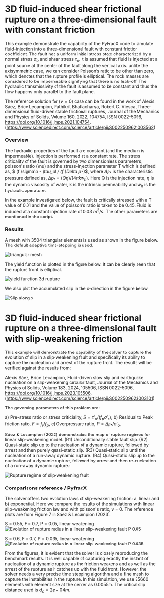 # 3D fluid-induced shear frictional rupture on a three-dimensional fault with constant friction

This example demonstrate the capability of the PyFracX code to simulate fluid-injection into a three-dimensional fault with constant friction coefficient.
The fault has a uniform initial stress state characterized by a normal stress $\sigma_o$ and shear stress $\tau_o$. it is assumed that fluid is injected at a point source at the center of the fault along the vertical axis. unlike the axisymmetric case, we can consider Poisson’s ratio to be other than zero, which denotes that the rupture profile is elliptical. The rock masses are considered to be impermeable signifying that there is no leak-off. The hydraulic
transmissivity of the fault is assumed to be constant and thus the flow happens only parallel to the fault plane.

The reference solution for $(\nu = 0)$ case can be found in the work of 
Alexis Sáez, Brice Lecampion, Pathikrit Bhattacharya, Robert C. Viesca,
Three-dimensional fluid-driven stable frictional ruptures,
Journal of the Mechanics and Physics of Solids,
Volume 160,
2022,
104754,
ISSN 0022-5096,
https://doi.org/10.1016/j.jmps.2021.104754.
(https://www.sciencedirect.com/science/article/pii/S0022509621003562)

### Overview
The hydraulic properties of the fault are constant (and the medium is impermeable). Injection is performed at a constant rate. The stress criticality of the fault is governed by two dimensionless parameters, poisson's ratio (\nu) and the stress-injection parameter T which is defined as, $ (f \sigma'_o - \tau_o) / (f \Delta p_*)$, where $\Delta p_*$ is the characteristic pressure defined as,
$\Delta p_* = (Q \eta) / (4 \pi k w_h)$. Here Q is the injection rate, $\eta$ is the dynamic viscosity of water, k is the intrinsic permeability and $w_h$ is the hydraulic aperature.

In the example investigated below, the fault is critically stressed with a T value of 0.01 and the value of poisson's ratio is taken to be 0.45. Fluid is induced at a constant injection rate of 0.03 $m^3/s$. The other parameters are mentioned in the script.

### Results

A mesh with 3504 triangular elements is used as shown in the figure below. The default adaptive time-stepping is used. 

![triangular mesh](./mesh3d.png)

The yield function is plotted in the figure below. It can be clearly seen that the  rupture front is elliptical.

![yield function 3d rupture](./yieldf_3d_ctfric.png)

We also plot the accumulated slip in the x-direction in the figure below 

![Slip along x](./slip_3d_ctfric.png)


# 3D fluid-induced shear frictional rupture on a three-dimensional fault with slip-weakening friction

This example will demonstrate the capability of the solver to capture the evolution of slip in a slip-weakening fault and specifically its ability to capture the nucleation and arrest of the rupture front. The results will be verified against the results from: 

Alexis Sáez, Brice Lecampion,
Fluid-driven slow slip and earthquake nucleation on a slip-weakening circular fault,
Journal of the Mechanics and Physics of Solids,
Volume 183,
2024,
105506,
ISSN 0022-5096,
https://doi.org/10.1016/j.jmps.2023.105506.
(https://www.sciencedirect.com/science/article/pii/S0022509623003101)

The governing parameters of this problem are:

a) Pre-stress ratio or stress criticiality, $S = \tau'_o/(f_p \sigma'_o)$, 
b) Residual to Peak friction ratio, $F = f_r/f_p$, 
c) Overpressure ratio, $P = \Delta p_*/\sigma'_o$.

 Sáez & Lecampion (2023) demonstrates the map of rupture regimes for linear slip-weakening model. (R1) Unconditionally stable fault slip. (R2) Quasi-static slip up to the nucleation of a dynamic rupture, followed by arrest and then purely quasi-static slip. (R3) Quasi-static slip until the nucleation of a run-away dynamic rupture. (R4) Quasi-static slip up to the nucleation of a dynamic rupture, followed by arrest and then re-nucleation of a run-away dynamic rupture.:

![Rupture regime of slip-weakening fault](./Rupture_regime.png)

### Comparisons reference / PyfracX
The solver offers two evolution laws of slip-weakening friction: a) linear and b) exponential. Here we compare the results of the simulations with linear slip-weakening friction law and with poisson's ratio, $\nu$ = 0. The reference plots are from Figure 7 in Sáez & Lecampion (2023). 

S = 0.55, F = 0.7, P = 0.05, linear weakening
![Evolution of rupture radius in a linear slip-weakening fault P 0.05](./linear_weakening_verification.png)

S = 0.6, F = 0.7, P = 0.035, linear weakening
![Evolution of rupture radius in a linear slip-weakening fault P 0.035](./linear_weakening_nucleation.png)

From the figures, it is evident that the solver is closely reproducing the benchmark results. It is well capable of capturing exactly the instant of nucleation of a dynamic rupture as the friction weakens and as well as the arrest of the rupture as it catches up with the fluid front. However, the solver needs a very precise time stepping algorithm and a fine mesh to capture the instabilities in the rupture. In this simulation, we use 25660 elements with element size at the center as 0.0055m. The critical slip distance used is $d_c = 2e-04 m$.